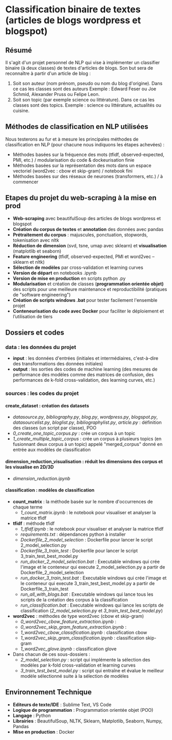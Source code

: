 
# Classification binaire de textes (articles de blogs wordpress et blogspot)

## Résumé
Il s'agit d'un projet personnel de NLP qui vise à implémenter un classifier binaire (à deux classes) de textes d'articles de blogs. Son but sera de reconnaître à partir d'un article de blog :
<ol>	
<li>Soit son auteur (nom prénom, pseudo ou nom du blog d'origine). Dans ce cas les classes sont des auteurs Exemple : Edward Feser ou Joe Schmid, Alexander Pruss ou Felipe Leon.</li>
<li>Soit son topic (par exemple science ou littérature). Dans ce cas les classes sont des topics. Exemple : science ou littérature, actualités ou cuisine.</li>  
</ol>	

## Méthodes de classification en NLP utilisées
Nous testerons au fur et à mesure les principales méthodes de classification en NLP (pour chacune nous indiquons les étapes achevées) :
* Méthodes basées sur la fréquence des mots (tfidf, observed-expected, PMI, etc.) / modularisation du code & dockeurisation finie
* Méthodes basées sur la représentation des mots dans un espace vectoriel (word2vec : cbow et skip-gram) / notebook fini
* Méthodes basées sur des réseaux de neurones (transformers, etc.) / à commencer

## Etapes du projet du web-scraping à la mise en prod
* **Web-scraping** avec beautifulSoup des articles de blogs wordpress et blogspot
* **Création du corpus de textes** et **annotation** des données avec pandas
* **Prétraitement du corpus** : majuscules, ponctuation, stopwords, tokenisation avec nltk
* **Réduction de dimension** (svd, tsne, umap avec sklearn) et **visualisation** (matplotlib et seaborn)
* **Feature engineering** (tfidf, observed-expected, PMI et word2vec – sklearn et nltk)
* **Sélection de modèles** par cross-validation et learning curves
* **Version de départ** en notebooks .ipynb
* **Version de mise en production** en scripts python .py
* **Modularisation** et création de classes (**programmation orientée objet)** des scripts pour une meilleure maintenance et reproductibilité (pratiques de "software engineering")
* **Création de scripts windows .bat** pour tester facilement l'ensemble projet
* **Conteneurisation du code avec Docker** pour faciliter le déploiement et l’utilisation de tiers

## Dossiers et codes
### data : les données du projet
* **input** : les données d'entrées (initiales et intermédiaires, c'est-à-dire des transformations des données initiales)
* **output** : les sorties des codes de machine learning (des mesures de performance des modèles comme des matrices de confusion, des performances de k-fold cross-validation, des learning curves, etc.)
### sources : les codes du projet
#### create_dataset : création des datasets
* *datasource.py*, *bibliography.py*, *blog.py*, *wordpress.py*, *blogspot.py*, *datasourcelist.py*, *bloglist.py*, *bibliographylist.py*, *article.py* : définition des classes (un script par classe), POO
* *0_create_one_topic_corpus.py* : crée un corpus à un topic
* *1_create_multiple_topic_corpus* : crée un corpus à plusieurs topics (en fusionnant deux corpus à un topic) appelé "merged_corpus" donné en entrée aux modèles de classification
#### dimension_reduction_visualisation : réduit les dimensions des corpus et les visualise en 2D/3D
* *dimension_reduction.ipynb*
#### classification : modèles de classification
* **count_matrix** : la méthode basée sur le nombre d'occurrences de chaque terme
	* *1_count_matrix.ipynb* : le notebook pour visualiser et analyser la matrice tfidf 
* **tfidf** : méthode tfidf
	* *1_tfidf.ipynb* : le notebook pour visualiser et analyser la matrice tfidf
	* *requirements.txt* : dépendances python à installer
	* *Dockerfile_2_model_selection* : Dockerfile pour lancer le script 2_model_selection.py 
	* *Dockerfile_3_train_test* : Dockerfile pour lancer le script 3_train_test_best_model.py
	* *run_docker_2_model_selection.bat* : Executable windows qui crée l'image et le conteneur qui execute 2_model_selection.py a partir de Dockerfile_2_model_selection
	* *run_docker_3_train_test.bat* : Executable windows qui crée l'image et le conteneur qui execute 3_train_test_best_model.py a partir de Dockerfile_3_train_test
	* *run_all_with_blogs.bat* : Executable windows qui lance tous les scripts de la création des corpus à la classification
	* *run_classification.bat* : Executable windows qui lance les scripts de classification (*2_model_selection.py* et *3_train_test_best_model.py*)
* **word2vec** : méthodes de type word2vec (cbow et skip-gram)  
	* *0_word2vec_cbow_feature_extraction.ipynb* :  
	* *0_word2vec_skip_gram_feature_extraction.ipynb* :  
	* *1_word2vec_cbow_classification.ipynb* : classification cbow
	* *1_word2vec_skip_gram_classification.ipynb* : classification skip-gram  
	* *1_word2vec_glove.ipynb* : classification glove
* Dans chacun de ces sous-dossiers :
	* *2_model_selection.py* : script qui implémente la sélection des modèles par k-fold cross-validation et learning curves
	* *3_train_test_best_model.py* : script qui entraîne et évalue le meilleur modèle sélectionné suite à la sélection de modèles

## Environnement Technique
* **Editeurs de texte/IDE** : Sublime Text, VS Code
* **Logique de programmation** : Programmation orientée objet (POO)
* **Langage** : Python
* **Librairies** : BeautifulSoup, NLTK, Sklearn, Matplotlib, Seaborn, Numpy, Pandas
* **Mise en production** : Docker

<!-- 
-------------------------------codes dans l'ordre d'execution-----------------------------------
lib_scraping.py :
N'est pas execute dans le terminal mais contient la librarie avec toutes les fonctions utilisees par les autres fichiers .py

get_corpus_philosophy.py :
Ecrit dans le fichier texte corpus_philosophy.txt les parties de chaque texte du corpus de philosophie apres l'avoir decoupe

get_corpus_baptism.py :
Ecrit dans un fichier texte corpus_baptism.txt les parties de chaque texte du corpus sur le bapteme apres l'avoir decoupe

create_dataset_philosophy.py :
Cree le dataframe pour l'algorithme d'apprentissage automatique stocke dans le fichier dataset_philosophy.csv

create_dataset_baptism.py :
Cree le dataframe pour l'algorithme d'apprentissage automatique stocke dans le fichier dataset_baptism.csv

0_preprocess_corpus.py :
Pretraite les messages du corpus pour les renvoyer dans un format exploitable par les algo d'IA

1_feature_engineering.py :
Cree les parametres du modele d'apprentissage supervise -->

